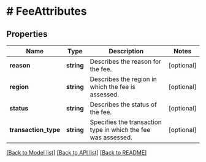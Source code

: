 # # FeeAttributes

## Properties

Name | Type | Description | Notes
------------ | ------------- | ------------- | -------------
**reason** | **string** | Describes the reason for the fee. | [optional]
**region** | **string** | Describes the region in which the fee is assessed. | [optional]
**status** | **string** | Describes the status of the fee. | [optional]
**transaction_type** | **string** | Specifies the transaction type in which the fee was assessed. | [optional]

[[Back to Model list]](../../README.md#models) [[Back to API list]](../../README.md#endpoints) [[Back to README]](../../README.md)
